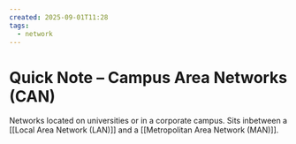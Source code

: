 ```yaml
---
created: 2025-09-01T11:28
tags:
  - network
---
```

# Quick Note – Campus Area Networks (CAN)

Networks located on universities or in a corporate campus. Sits inbetween a [[Local Area Network (LAN)]] and a [[Metropolitan Area Network (MAN)]].